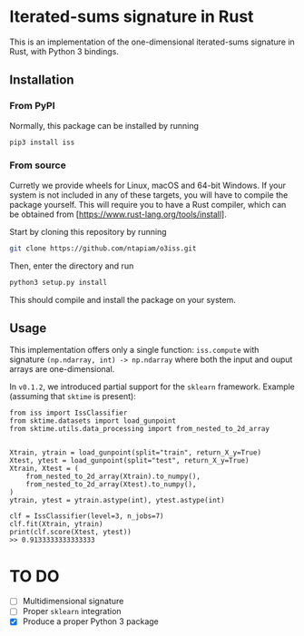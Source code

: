 # Iterated-sums signature in Rust

This is an implementation of the one-dimensional iterated-sums signature in Rust,
with Python 3 bindings.

## Installation
### From PyPI
Normally, this package can be installed by running
```bash
pip3 install iss
```

### From source
Curretly we provide wheels for Linux, macOS and 64-bit Windows.
If your system is not included in any of these targets, you will have to compile the package yourself.
This will require you to have a Rust compiler, which can be obtained from [https://www.rust-lang.org/tools/install].

Start by cloning this repository by running
```bash
git clone https://github.com/ntapiam/o3iss.git
```

Then, enter the directory and run
```bash
python3 setup.py install
```
This should compile and install the package on your system.

## Usage
This implementation offers only a single function: `iss.compute` with signature `(np.ndarray, int) -> np.ndarray`
where both the input and ouput arrays are one-dimensional.

In `v0.1.2`, we introduced partial support for the `sklearn` framework.
Example (assuming that `sktime` is present):
```python3
from iss import IssClassifier
from sktime.datasets import load_gunpoint
from sktime.utils.data_processing import from_nested_to_2d_array


Xtrain, ytrain = load_gunpoint(split="train", return_X_y=True)
Xtest, ytest = load_gunpoint(split="test", return_X_y=True)
Xtrain, Xtest = (
    from_nested_to_2d_array(Xtrain).to_numpy(),
    from_nested_to_2d_array(Xtest).to_numpy(),
)
ytrain, ytest = ytrain.astype(int), ytest.astype(int)

clf = IssClassifier(level=3, n_jobs=7)
clf.fit(Xtrain, ytrain)
print(clf.score(Xtest, ytest))
>> 0.9133333333333333
```

# TO DO
- [ ] Multidimensional signature
- [ ] Proper `sklearn` integration
- [x] Produce a proper Python 3 package
